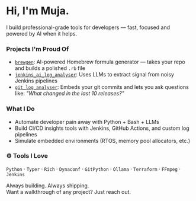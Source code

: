 # Hi, I'm Muja.

I build professional-grade tools for developers — fast, focused and powered by AI when it helps.

### Projects I'm Proud Of

-  [`brewgen`](https://github.com/mujasoft/brewgen): AI-powered Homebrew formula generator — takes your repo and builds a polished `.rb` file
-  [`jenkins_ai_log_analyser`](https://github.com/mujasoft/jenkins_ai_log_analyser): Uses LLMs to extract signal from noisy Jenkins pipelines
-  [`git_log_analyser`](https://github.com/mujasoft/git_log_analyser): Embeds your git commits and lets you ask questions like: _"What changed in the last 10 releases?"_

###  What I Do
- Automate developer pain away with Python + Bash + LLMs
- Build CI/CD insights tools with Jenkins, GitHub Actions, and custom log pipelines
- Simulate embedded environments (RTOS, memory pool allocators, etc.)

### ⚙ Tools I Love
`Python` · `Typer` · `Rich` · `Dynaconf` · `GitPython` · `Ollama` · `Terraform` · `FFmpeg` · `Jenkins`



Always building. Always shipping.  
Want a walkthrough of any project? Just reach out.

